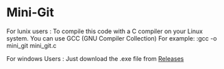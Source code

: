 # Mini-Git
For lunix users :
To compile this code with a C compiler on your Linux system. You can use GCC (GNU Compiler Collection) For example: :gcc -o mini_git mini_git.c

For windows Users : 
Just download the .exe file from <a href='https://github.com/KTWASSIM/Mini-Git/releases/tag/public'> Releases </a> []()
